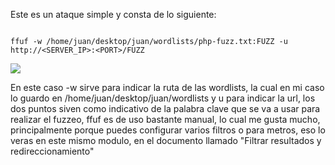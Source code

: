 Este es un ataque simple y consta de lo siguiente:

``` shell

ffuf -w /home/juan/desktop/juan/wordlists/php-fuzz.txt:FUZZ -u http://<SERVER_IP>:<PORT>/FUZZ
```

<img src="..\Z-Imagenes\image.png" />


En este caso -w sirve para indicar la ruta de las wordlists, la cual en mi caso lo guardo en /home/juan/desktop/juan/wordlists y u para indicar la url, los dos puntos siven como indicativo de la palabra clave que se va a usar para realizar el fuzzeo, ffuf es de uso bastante manual, lo cual me gusta mucho, principalmente porque puedes configurar varios filtros o para metros, eso lo veras en este mismo modulo, en el documento llamado "Filtrar resultados y redireccionamiento" 
